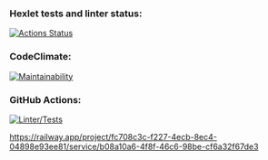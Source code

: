 ### Hexlet tests and linter status:
[![Actions Status](https://github.com/petrovanna/backend-project-6/workflows/hexlet-check/badge.svg)](https://github.com/petrovanna/backend-project-6/actions)

### CodeClimate:
[![Maintainability](https://api.codeclimate.com/v1/badges/f520f12a270235b73fef/maintainability)](https://codeclimate.com/github/petrovanna/backend-project-6/maintainability)

### GitHub Actions:
[![Linter/Tests](https://github.com/petrovanna/backend-project-6/workflows/Linter/Tests/badge.svg)](https://github.com/petrovanna/backend-project-6/actions/workflows/linterTests.yml)

https://railway.app/project/fc708c3c-f227-4ecb-8ec4-04898e93ee81/service/b08a10a6-4f8f-46c6-98be-cf6a32f67de3